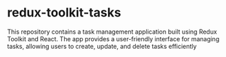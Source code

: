 # redux-toolkit-tasks
This repository contains a task management application built using Redux Toolkit and React. The app provides a user-friendly interface for managing tasks, allowing users to create, update, and delete tasks efficiently
